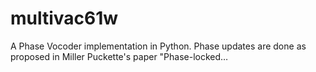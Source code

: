 # multivac61w
A Phase Vocoder implementation in Python. Phase updates are done as proposed in Miller Puckette's paper "Phase-locked…
